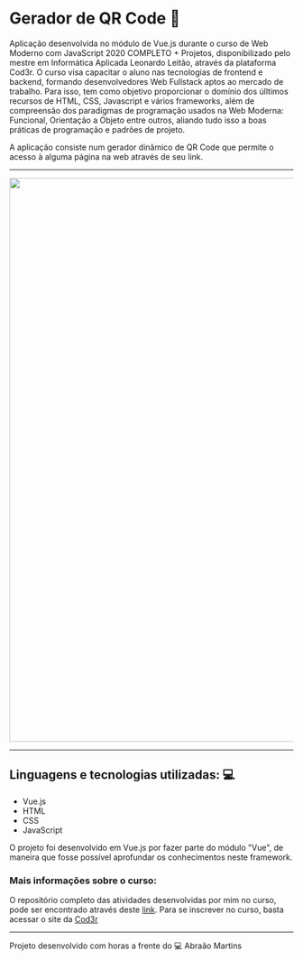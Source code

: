 # Gerador de QR Code :calling:

Aplicação desenvolvida no módulo de Vue.js durante o curso de Web Moderno com JavaScript 2020 COMPLETO + Projetos, disponibilizado pelo mestre em Informática Aplicada Leonardo Leitão, através da plataforma Cod3r. O curso visa capacitar o aluno nas tecnologias de frontend e backend, formando desenvolvedores Web Fullstack aptos ao mercado de trabalho. Para isso, tem como objetivo proporcionar o domínio dos úlltimos recursos de HTML, CSS, Javascript e vários frameworks, além de compreensão dos paradigmas de programação usados na Web Moderna: Funcional, Orientação a Objeto entre outros, aliando tudo isso a boas práticas de programação e padrões de projeto.

A aplicação consiste num gerador dinâmico de QR Code que permite o acesso à alguma página na web através de seu link.

<hr>
<p align="center">
<img width="1000px" src="https://github.com/ChristopherHauschild/qr-code-generator-vue.js" />
</p>
<hr>

## Linguagens e tecnologias utilizadas: :computer:

<ul>
  <li> Vue.js </li>
  <li> HTML </li>
  <li> CSS </li>
  <li> JavaScript </li>
</ul>


O projeto foi desenvolvido em Vue.js por fazer parte do módulo "Vue", de maneira que fosse possível aprofundar os conhecimentos neste framework.

### Mais informações sobre o curso:

O repositório completo das atividades desenvolvidas por mim no curso, pode ser encontrado através deste <a href="https://github.com/abraao69/curso-web-moderno-cod3r">link</a>.
Para se inscrever no curso, basta acessar o site da <a href="https://www.cod3r.com.br/courses/web-moderno">Cod3r</a>

<hr>

Projeto desenvolvido com horas a frente do :computer: Abraão Martins
